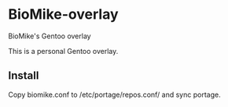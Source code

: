 # BioMike-overlay
BioMike's Gentoo overlay

This is a personal Gentoo overlay.

Install
-------
Copy biomike.conf to /etc/portage/repos.conf/ and sync portage.
